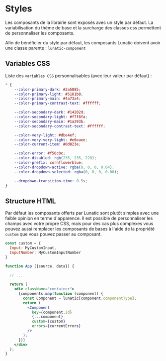 # Styles

Les composants de la librairie sont exposés avec un style par défaut. La variabilisation du thème de base et la surcharge des classes css permettent de personnaliser les composants.

Afin de bénéficier du style par défaut, les composants Lunatic doivent avoir une classe parente : `lunatic-component`

## Variables CSS

Liste des `variables CSS` personnalisables (avec leur valeur par défaut) :

```css
* {
	--color-primary-dark: #2a5885;
	--color-primary-light: #5181b8;
	--color-primary-main: #4a73a4;
	--color-primary-contrast-text: #ffffff;

	--color-secondary-dark: #14202d;
	--color-secondary-light: #f7f8fa;
	--color-secondary-main: #1a293b;
	--color-secondary-contrast-text: #ffffff;

	--color-very-light: #dbe4ef;
	--color-very-very-light: #e6eaee;
	--color-current-item: #0d823e;

	--color-error: #f50c0c;
	--color-disabled: rgb(235, 235, 228);
	--color-prefix: cornflowerblue;
	--color-dropdown-active: rgba(0, 0, 0, 0.04);
	--color-dropdown-selected: rgba(0, 0, 0, 0.08);

	--dropdown-transition-time: 0.5s;
}
```

## Structure HTML

Par défaut les composants offerts par Lunatic sont plutôt simples avec une faible opinion en terme d'apparence. Il est possible de personnaliser les champs avec votre propre CSS, mais pour des cas plus complexes vous pouvez aussi remplacer les composants de bases à l'aide de la propriété `custom` que vous pouvez passer au composant.

```jsx
const custom = {
  Input: MyCustomInput,
  InputNumber: MyCustomInputNumber
}

function App ({source, data}) {
  
  // ...

  return (
    <div className="container">
      {components.map(function (component) {
        const Component = lunatic[component.componentType];
        return (
          <Component
            key={component.id}
            {...component}
            custom={custom}
            errors={currentErrors}
          />
        );
      })}
    </div>
  );
}
```

